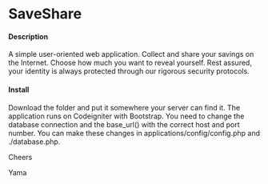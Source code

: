 SaveShare
====
<h4>Description</h4>
A simple user-oriented web application. Collect and share your savings on the Internet.
Choose how much you want to reveal yourself. Rest assured, your identity is always protected through our
rigorous security protocols.
<h4>Install</h4>
Download the folder and put it somewhere your server can find it. The application runs on Codeigniter with Bootstrap.
You need to change the database connection and the base_url() with the correct host and port number. You can make these changes in applications/config/config.php and ./database.php.

Cheers

Yama
